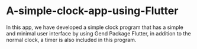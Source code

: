 # A-simple-clock-app-using-Flutter
In this app, we have developed a simple clock program that has a simple and minimal user interface by using Gend Package Flutter, in addition to the normal clock, a timer is also included in this program.

